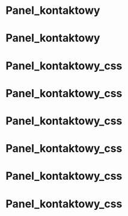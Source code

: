 # Panel_kontaktowy
# Panel_kontaktowy
# Panel_kontaktowy_css
# Panel_kontaktowy_css
# Panel_kontaktowy_css
# Panel_kontaktowy_css
# Panel_kontaktowy_css
# Panel_kontaktowy_css
